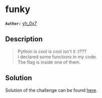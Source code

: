 # funky

**`Author:`** [yh_0x7](https://github.com/yh_0x7)

## Description
> Python is cool is cool isn't it :)???  
> I declared some functions in my code.  
> The flag is inside one of them.  


## Solution
Solution of the challenge can be found [here](solution/).
